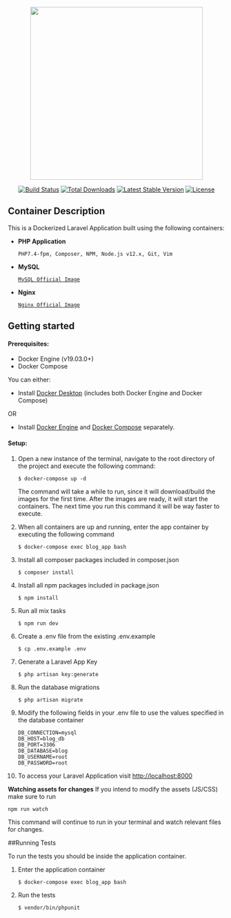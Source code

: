<p align="center"><img src="https://res.cloudinary.com/dtfbvvkyp/image/upload/v1566331377/laravel-logolockup-cmyk-red.svg" width="400"></p>

<p align="center">
<a href="https://travis-ci.org/laravel/framework"><img src="https://travis-ci.org/laravel/framework.svg" alt="Build Status"></a>
<a href="https://packagist.org/packages/laravel/framework"><img src="https://poser.pugx.org/laravel/framework/d/total.svg" alt="Total Downloads"></a>
<a href="https://packagist.org/packages/laravel/framework"><img src="https://poser.pugx.org/laravel/framework/v/stable.svg" alt="Latest Stable Version"></a>
<a href="https://packagist.org/packages/laravel/framework"><img src="https://poser.pugx.org/laravel/framework/license.svg" alt="License"></a>
</p>

## Container Description

This is a Dockerized Laravel Application built using the following containers:

- **PHP Application**

    `PHP7.4-fpm, Composer, NPM, Node.js v12.x, Git, Vim`

- **MySQL**

    [`MySQL Official Image`](https://hub.docker.com/_/mysql/)

- **Nginx**

    [`Nginx Official Image`](https://hub.docker.com/_/nginx/)

## Getting started

#### Prerequisites:

- Docker Engine (v19.03.0+)
- Docker Compose

You can either: 
- Install [Docker Desktop](https://www.docker.com/products/docker-desktop) (includes both Docker Engine and Docker Compose)

OR

- Install [Docker Engine](https://docs.docker.com/engine/install/) and [Docker Compose](https://docs.docker.com/compose/install/) separately.

#### Setup:

1. Open a new instance of the terminal, navigate to the root directory of the project and execute the following command:
    ```
    $ docker-compose up -d
    ```
    The command will take a while to run, since it will download/build the images for the first time.
    After the images are ready, it will start the containers. 
    The next time you run this command it will be way faster to execute.

2. When all containers are up and running, enter the app container by executing the following command 
    ```
    $ docker-compose exec blog_app bash
    ```

3. Install all composer packages included in composer.json
    ```
    $ composer install
    ```

4. Install all npm packages included in package.json
    ```
    $ npm install
    ```

5. Run all mix tasks
   ```
   $ npm run dev
   ```

6. Create a .env file from the existing .env.example
    ```
    $ cp .env.example .env
    ```

7. Generate a Laravel App Key
    ```
    $ php artisan key:generate
    ```
   
8. Run the database migrations
    ```
    $ php artisan migrate
    ```

9. Modify the following fields in your .env file to use the values specified in the database container
    ```
    DB_CONNECTION=mysql
    DB_HOST=blog_db
    DB_PORT=3306
    DB_DATABASE=blog
    DB_USERNAME=root
    DB_PASSWORD=root
    ```

10. To access your Laravel Application visit [http://localhost:8000](http://localhost:8000)

**Watching assets for changes**
If you intend to modify the assets (JS/CSS) make sure to run 
```
npm run watch
```
This command will continue to run in your terminal and watch relevant files for changes.

##Running Tests

To run the tests you should be inside the application container.

1. Enter the application container
    ```
    $ docker-compose exec blog_app bash
    ```

2. Run the tests
    ```
    $ vendor/bin/phpunit
    ```
